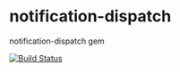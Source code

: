 notification-dispatch
=====================

notification-dispatch gem

[![Build Status](https://travis-ci.org/kcampos/notification-dispatch.svg?branch=master)](https://travis-ci.org/kcampos/notification-dispatch)

